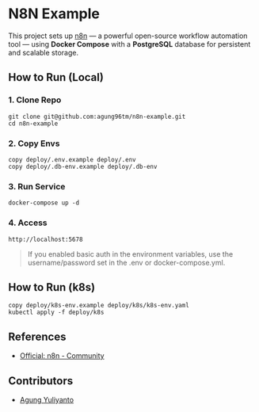 # N8N Example

This project sets up [n8n](https://n8n.io) — a powerful open-source workflow automation tool — using **Docker Compose** with a **PostgreSQL** database for persistent and scalable storage.

## How to Run (Local)

### 1. Clone Repo

```shell
git clone git@github.com:agung96tm/n8n-example.git
cd n8n-example
```

### 2. Copy Envs
```shell
copy deploy/.env.example deploy/.env
copy deploy/.db-env.example deploy/.db-env
```

### 3. Run Service
```shell
docker-compose up -d
```


### 4. Access
```shell
http://localhost:5678
```
> If you enabled basic auth in the environment variables, use the username/password set in the .env or docker-compose.yml.


## How to Run (k8s)
```shell
copy deploy/k8s-env.example deploy/k8s/k8s-env.yaml
kubectl apply -f deploy/k8s
```


## References
- [Official: n8n - Community](https://docs.n8n.io/hosting/community-edition-features/#registered-community-edition)

## Contributors
- [Agung Yuliyanto](https://github.com/agung96tm)
